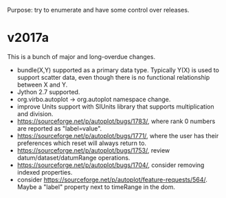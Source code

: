 Purpose: try to enumerate and have some control over releases.

# v2017a

This is a bunch of major and long-overdue changes.

  - bundle(X,Y) supported as a primary data type. Typically Y(X) is used
    to support scatter data, even though there is no functional
    relationship between X and Y.
  - Jython 2.7 supported.
  - org.virbo.autoplot -\> org.autoplot namespace change.
  - improve Units support with SIUnits library that supports
    multiplication and division.
  - <https://sourceforge.net/p/autoplot/bugs/1783/>, where rank 0
    numbers are reported as "label=value".
  - <https://sourceforge.net/p/autoplot/bugs/1771/>, where the user has
    their preferences which reset will always return to.
  - <https://sourceforge.net/p/autoplot/bugs/1753/>, review
    datum/dataset/datumRange operations.
  - <https://sourceforge.net/p/autoplot/bugs/1704/>, consider removing
    indexed properties.
  - consider <https://sourceforge.net/p/autoplot/feature-requests/564/>.
    Maybe a "label" property next to timeRange in the dom.
